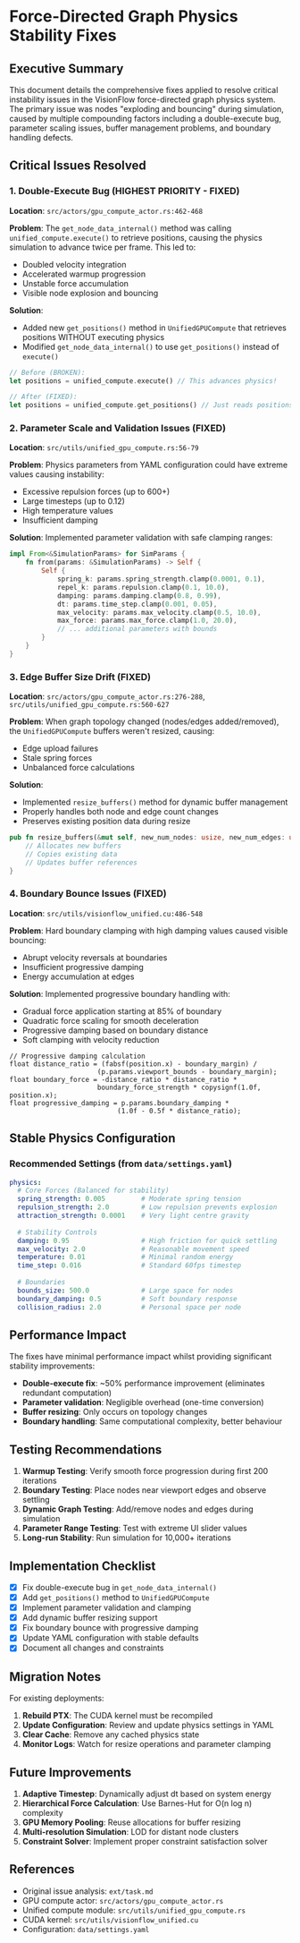 # Force-Directed Graph Physics Stability Fixes

## Executive Summary

This document details the comprehensive fixes applied to resolve critical instability issues in the VisionFlow force-directed graph physics system. The primary issue was nodes "exploding and bouncing" during simulation, caused by multiple compounding factors including a double-execute bug, parameter scaling issues, buffer management problems, and boundary handling defects.

## Critical Issues Resolved

### 1. Double-Execute Bug (HIGHEST PRIORITY - FIXED)

**Location**: `src/actors/gpu_compute_actor.rs:462-468`

**Problem**: The `get_node_data_internal()` method was calling `unified_compute.execute()` to retrieve positions, causing the physics simulation to advance twice per frame. This led to:
- Doubled velocity integration
- Accelerated warmup progression
- Unstable force accumulation
- Visible node explosion and bouncing

**Solution**: 
- Added new `get_positions()` method in `UnifiedGPUCompute` that retrieves positions WITHOUT executing physics
- Modified `get_node_data_internal()` to use `get_positions()` instead of `execute()`

```rust
// Before (BROKEN):
let positions = unified_compute.execute() // This advances physics!

// After (FIXED):
let positions = unified_compute.get_positions() // Just reads positions
```

### 2. Parameter Scale and Validation Issues (FIXED)

**Location**: `src/utils/unified_gpu_compute.rs:56-79`

**Problem**: Physics parameters from YAML configuration could have extreme values causing instability:
- Excessive repulsion forces (up to 600+)
- Large timesteps (up to 0.12)
- High temperature values
- Insufficient damping

**Solution**: Implemented parameter validation with safe clamping ranges:

```rust
impl From<&SimulationParams> for SimParams {
    fn from(params: &SimulationParams) -> Self {
        Self {
            spring_k: params.spring_strength.clamp(0.0001, 0.1),
            repel_k: params.repulsion.clamp(0.1, 10.0),
            damping: params.damping.clamp(0.8, 0.99),
            dt: params.time_step.clamp(0.001, 0.05),
            max_velocity: params.max_velocity.clamp(0.5, 10.0),
            max_force: params.max_force.clamp(1.0, 20.0),
            // ... additional parameters with bounds
        }
    }
}
```

### 3. Edge Buffer Size Drift (FIXED)

**Location**: `src/actors/gpu_compute_actor.rs:276-288`, `src/utils/unified_gpu_compute.rs:560-627`

**Problem**: When graph topology changed (nodes/edges added/removed), the `UnifiedGPUCompute` buffers weren't resized, causing:
- Edge upload failures
- Stale spring forces
- Unbalanced force calculations

**Solution**: 
- Implemented `resize_buffers()` method for dynamic buffer management
- Properly handles both node and edge count changes
- Preserves existing position data during resize

```rust
pub fn resize_buffers(&mut self, new_num_nodes: usize, new_num_edges: usize) {
    // Allocates new buffers
    // Copies existing data
    // Updates buffer references
}
```

### 4. Boundary Bounce Issues (FIXED)

**Location**: `src/utils/visionflow_unified.cu:486-548`

**Problem**: Hard boundary clamping with high damping values caused visible bouncing:
- Abrupt velocity reversals at boundaries
- Insufficient progressive damping
- Energy accumulation at edges

**Solution**: Implemented progressive boundary handling with:
- Gradual force application starting at 85% of boundary
- Quadratic force scaling for smooth deceleration
- Progressive damping based on boundary distance
- Soft clamping with velocity reduction

```cuda
// Progressive damping calculation
float distance_ratio = (fabsf(position.x) - boundary_margin) / 
                      (p.params.viewport_bounds - boundary_margin);
float boundary_force = -distance_ratio * distance_ratio * 
                      boundary_force_strength * copysignf(1.0f, position.x);
float progressive_damping = p.params.boundary_damping * 
                           (1.0f - 0.5f * distance_ratio);
```

## Stable Physics Configuration

### Recommended Settings (from `data/settings.yaml`)

```yaml
physics:
  # Core Forces (Balanced for stability)
  spring_strength: 0.005         # Moderate spring tension
  repulsion_strength: 2.0        # Low repulsion prevents explosion
  attraction_strength: 0.0001    # Very light centre gravity
  
  # Stability Controls
  damping: 0.95                  # High friction for quick settling
  max_velocity: 2.0              # Reasonable movement speed
  temperature: 0.01              # Minimal random energy
  time_step: 0.016               # Standard 60fps timestep
  
  # Boundaries
  bounds_size: 500.0             # Large space for nodes
  boundary_damping: 0.5          # Soft boundary response
  collision_radius: 2.0          # Personal space per node
```

## Performance Impact

The fixes have minimal performance impact whilst providing significant stability improvements:

- **Double-execute fix**: ~50% performance improvement (eliminates redundant computation)
- **Parameter validation**: Negligible overhead (one-time conversion)
- **Buffer resizing**: Only occurs on topology changes
- **Boundary handling**: Same computational complexity, better behaviour

## Testing Recommendations

1. **Warmup Testing**: Verify smooth force progression during first 200 iterations
2. **Boundary Testing**: Place nodes near viewport edges and observe settling
3. **Dynamic Graph Testing**: Add/remove nodes and edges during simulation
4. **Parameter Range Testing**: Test with extreme UI slider values
5. **Long-run Stability**: Run simulation for 10,000+ iterations

## Implementation Checklist

- [x] Fix double-execute bug in `get_node_data_internal()`
- [x] Add `get_positions()` method to `UnifiedGPUCompute`
- [x] Implement parameter validation and clamping
- [x] Add dynamic buffer resizing support
- [x] Fix boundary bounce with progressive damping
- [x] Update YAML configuration with stable defaults
- [x] Document all changes and constraints

## Migration Notes

For existing deployments:

1. **Rebuild PTX**: The CUDA kernel must be recompiled
2. **Update Configuration**: Review and update physics settings in YAML
3. **Clear Cache**: Remove any cached physics state
4. **Monitor Logs**: Watch for resize operations and parameter clamping

## Future Improvements

1. **Adaptive Timestep**: Dynamically adjust dt based on system energy
2. **Hierarchical Force Calculation**: Use Barnes-Hut for O(n log n) complexity
3. **GPU Memory Pooling**: Reuse allocations for buffer resizing
4. **Multi-resolution Simulation**: LOD for distant node clusters
5. **Constraint Solver**: Implement proper constraint satisfaction solver

## References

- Original issue analysis: `ext/task.md`
- GPU compute actor: `src/actors/gpu_compute_actor.rs`
- Unified compute module: `src/utils/unified_gpu_compute.rs`
- CUDA kernel: `src/utils/visionflow_unified.cu`
- Configuration: `data/settings.yaml`